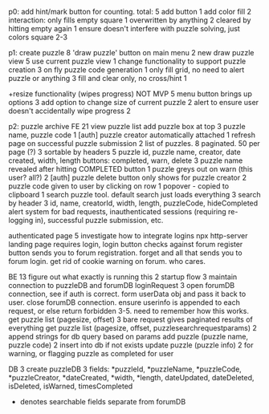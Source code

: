 p0: add hint/mark button for counting. total: 5
 add button 1
 add color fill 2
  interaction: only fills empty square 1
  overwritten by anything 2
  cleared by hitting empty again 1
 ensure doesn't interfere with puzzle solving, just colors square 2-3
 
p1: create puzzle 8
 'draw puzzle' button on main menu 2
 new draw puzzle view 5
  use current puzzle view 1
  change functionality to support puzzle creation 3
   on fly puzzle code generation 1
   only fill grid, no need to alert puzzle or anything 3
   fill and clear only, no cross/hint 1
   
   +resize functionality (wipes progress) NOT MVP 5
    menu button brings up options 3
    add option to change size of current puzzle 2
     alert to ensure user doesn't accidentally wipe progress 2

p2: puzzle archive
FE 21
 view puzzle list
  add puzzle box at top 3
   puzzle name, puzzle code 1
   [auth] puzzle creator automatically attached 1
   refresh page on successful puzzle submission 2
  list of puzzles. 8
   paginated. 50 per page (?) 3
   sortable by headers 5
    puzzle id, puzzle name, creator, date created, width, length
    buttons: completed, warn, delete 3
     puzzle name revealed after hitting COMPLETED button 1
     puzzle greys out on warn (this user? all?) 2
     [auth] puzzle delete button only shows for puzzle creator 2
    puzzle code given to user by clicking on row 1
     popover - copied to clipboard 1
  search puzzle tool. default search just loads everything 3
   search by header 3
    id, name, creatorId, width, length, puzzleCode, hideCompleted
  alert system for bad requests, inauthenticated sessions (requiring re-logging in), successful puzzle submission, etc.

 authenticated page 5
  investigate how to integrate logins
   npx http-server
    landing page requires login, login button checks against forum
    register button sends you to forum registration. forget and all that sends you to forum login.
    get rid of cookie warning on forum. who cares.

BE 13
 figure out what exactly is running this 2
 startup flow 3
  maintain connection to puzzleDB and forumDB
 loginRequest 3
  open forumDB connection, see if auth is correct. form userData obj and pass it back to user. close forumDB connection.
 ensure userinfo is appended to each request, or else return forbidden 3-5. need to remember how this works.
 get puzzle list (pagesize, offset) 3
  bare request gives paginated results of everything
  get puzzle list (pagesize, offset, puzzlesearchrequestparams) 2
   append strings for db query based on params
 add puzzle (puzzle name, puzzle code) 2
  insert into db if not exists
 update puzzle (puzzle info) 2
  for warning, or flagging puzzle as completed for user

DB 3
 create puzzleDB 3
  fields: *puzzleId, *puzzleName, *puzzleCode, *puzzleCreator, *dateCreated, *width, *length, dateUpdated, dateDeleted, isDeleted, isWarned, timesCompleted
  * denotes searchable fields
 separate from forumDB

